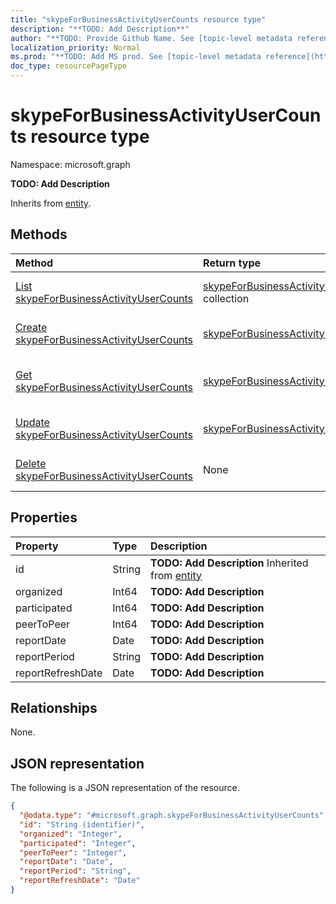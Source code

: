 ```yaml
---
title: "skypeForBusinessActivityUserCounts resource type"
description: "**TODO: Add Description**"
author: "**TODO: Provide Github Name. See [topic-level metadata reference](https://msgo.azurewebsites.net/add/document/guidelines/metadata.html#topic-level-metadata)**"
localization_priority: Normal
ms.prod: "**TODO: Add MS prod. See [topic-level metadata reference](https://msgo.azurewebsites.net/add/document/guidelines/metadata.html#topic-level-metadata)**"
doc_type: resourcePageType
---
```


# skypeForBusinessActivityUserCounts resource type

Namespace: microsoft.graph



**TODO: Add Description**


Inherits from [entity](../resources/entity.md).

## Methods
|Method|Return type|Description|
|:---|:---|:---|
|[List skypeForBusinessActivityUserCounts](../api/skypeforbusinessactivityusercounts-list.md)|[skypeForBusinessActivityUserCounts](../resources/skypeforbusinessactivityusercounts.md) collection|Get a list of the [skypeForBusinessActivityUserCounts](../resources/skypeforbusinessactivityusercounts.md) objects and their properties.|
|[Create skypeForBusinessActivityUserCounts](../api/skypeforbusinessactivityusercounts-create.md)|[skypeForBusinessActivityUserCounts](../resources/skypeforbusinessactivityusercounts.md)|Create a new [skypeForBusinessActivityUserCounts](../resources/skypeforbusinessactivityusercounts.md) object.|
|[Get skypeForBusinessActivityUserCounts](../api/skypeforbusinessactivityusercounts-get.md)|[skypeForBusinessActivityUserCounts](../resources/skypeforbusinessactivityusercounts.md)|Read the properties and relationships of a [skypeForBusinessActivityUserCounts](../resources/skypeforbusinessactivityusercounts.md) object.|
|[Update skypeForBusinessActivityUserCounts](../api/skypeforbusinessactivityusercounts-update.md)|[skypeForBusinessActivityUserCounts](../resources/skypeforbusinessactivityusercounts.md)|Update the properties of a [skypeForBusinessActivityUserCounts](../resources/skypeforbusinessactivityusercounts.md) object.|
|[Delete skypeForBusinessActivityUserCounts](../api/skypeforbusinessactivityusercounts-delete.md)|None|Deletes a [skypeForBusinessActivityUserCounts](../resources/skypeforbusinessactivityusercounts.md) object.|

## Properties
|Property|Type|Description|
|:---|:---|:---|
|id|String|**TODO: Add Description** Inherited from [entity](../resources/entity.md)|
|organized|Int64|**TODO: Add Description**|
|participated|Int64|**TODO: Add Description**|
|peerToPeer|Int64|**TODO: Add Description**|
|reportDate|Date|**TODO: Add Description**|
|reportPeriod|String|**TODO: Add Description**|
|reportRefreshDate|Date|**TODO: Add Description**|

## Relationships
None.

## JSON representation
The following is a JSON representation of the resource.
<!-- {
  "blockType": "resource",
  "keyProperty": "id",
  "@odata.type": "microsoft.graph.skypeForBusinessActivityUserCounts",
  "baseType": "microsoft.graph.entity",
  "openType": false
}
-->
``` json
{
  "@odata.type": "#microsoft.graph.skypeForBusinessActivityUserCounts",
  "id": "String (identifier)",
  "organized": "Integer",
  "participated": "Integer",
  "peerToPeer": "Integer",
  "reportDate": "Date",
  "reportPeriod": "String",
  "reportRefreshDate": "Date"
}
```

